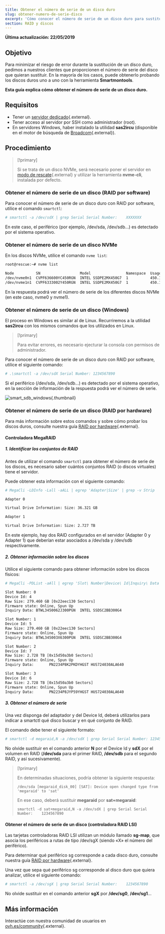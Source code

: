 ```yaml
---
title: Obtener el número de serie de un disco duro
slug: obtener-numero-de-serie-disco
excerpt: 'Cómo conocer el número de serie de un disco duro para sustituirlo'
section: RAID y discos
---
```


**Última actualización: 22/05/2019**

## Objetivo

Para minimizar el riesgo de error durante la sustitución de un disco duro, pedimos a nuestros clientes que proporcionen el número de serie del disco que quieran sustituir. En la mayoría de los casos, puede obtenerlo probando los discos duros uno a uno con la herramienta **Smartmontools**.

**Esta guía explica cómo obtener el número de serie de un disco duro.**

## Requisitos

- Tener un [servidor dedicado](https://www.ovh.es/servidores_dedicados/){.external}.
- Tener acceso al servidor por SSH como administrador (root).
- En servidores Windows, haber instalado la utilidad **sas2ircu** (disponible en el motor de búsqueda de [Broadcom](https://www.broadcom.com/support/download-search/?dk=sas2ircu){.external}).

## Procedimiento

> [!primary]
>
> Si se trata de un disco NVMe, será necesario poner el servidor en [modo de rescate](https://docs.ovh.com/es/dedicated/modo_de_rescate/){.external} y utilizar la herramienta **nvme-cli**, instalada por defecto.
> 

### Obtener el número de serie de un disco (RAID por software)

Para conocer el número de serie de un disco duro con RAID por software, utilice el comando `smartctl`:

```sh
# smartctl -a /dev/sdX | grep Serial Serial Number:    XXXXXXX
```

En este caso, el periférico (por ejemplo, /dev/sda, /dev/sdb...) es detectado por el sistema operativo.

### Obtener el número de serie de un disco NVMe

En los discos NVMe, utilice el comando `nvme list`:

```sh
root@rescue:~# nvme list

Node          SN                  Model                Namespace  Usage                      Format   FW Rev
/dev/nvme0n1  CVPF636600YC450RGN  INTEL SSDPE2MX450G7  1          450.10 GB / 450.10 GB 512  B + 0 B  MDV10253
/dev/nvme1n1  CVPF6333002Y450RGN  INTEL SSDPE2MX450G7  1          450.10 GB / 450.10 GB 512  B + 0 B  MDV10253
```

En la respuesta podrá ver el número de serie de los diferentes discos NVMe (en este caso, nvme0 y nvme1).

### Obtener el número de serie de un disco (Windows)

El proceso en Windows es similar al de Linux. Recurriremos a la utilidad **sas2ircu** con los mismos comandos que los utilizados en Linux.

> [!primary]
>
> Para evitar errores, es necesario ejecturar la consola con permisos de administrador.
> 

Para conocer el número de serie de un disco duro con RAID por software, utilice el siguiente comando:

```sh
# .\smartctl -a /dev/sdX Serial Number: 1234567890
```

Si el periférico (/dev/sda, /dev/sdb...) es detectado por el sistema operativo, en la sección de información de la respuesta podrá ver el número de serie.

![smart_sdb_windows](images/smart_sdb_windows.png){.thumbnail}


### Obtener el número de serie de un disco (RAID por hardware)

Para más información sobre estos comandos y sobre cómo probar los discos duros, consulte nuestra guía [RAID por hardware](https://docs.ovh.com/es/dedicated/raid-hardware/){.external}.


#### Controladora MegaRAID

##### 1. Identificar los conjuntos de RAID

Antes de utilizar el comando `smartctl` para obtener el número de serie de los discos, es necesario saber cuántos conjuntos RAID (o discos virtuales) tiene el servidor.

Puede obtener esta información con el siguiente comando:

```sh
# MegaCli -LDInfo -Lall -aALL | egrep 'Adapter|Size' | grep -v Strip

Adapter 0

Virtual Drive Information: Size: 36.321 GB

Adapter 1

Virtual Drive Information: Size: 2.727 TB
```

En este ejemplo, hay dos RAID configurados en el servidor (Adapter 0 y Adapter 1) que deberían estar asociados a /dev/sda y /dev/sdb respectivamente.


##### 2. Obtener información sobre los discos

Utilice el siguiente comando para obtener información sobre los discos físicos:

```sh
# MegaCli -PDList -aAll | egrep 'Slot\ Number|Device\ Id|Inquiry\ Data|Raw|Firmware\ state' | sed 's/Slot/\nSlot/g'

Slot Number: 0
Device Id: 4
Raw Size: 279.460 GB [0x22eec130 Sectors]
Firmware state: Online, Spun Up
Inquiry Data: BTWL3450062J300PGN  INTEL SSDSC2BB300G4                     D2010355

Slot Number: 1
Device Id: 5
Raw Size: 279.460 GB [0x22eec130 Sectors] 
Firmware state: Online, Spun Up 
Inquiry Data: BTWL345003X6300PGN  INTEL SSDSC2BB300G4                     D2010355

Slot Number: 2
Device Id: 7
Raw Size: 2.728 TB [0x15d50a3b0 Sectors] 
Firmware state: Online, Spun Up 
Inquiry Data:       PN2234P8K2PKDYHGST HUS724030ALA640                    MF8OAA70

Slot Number: 3 
Device Id: 6 
Raw Size: 2.728 TB [0x15d50a3b0 Sectors] 
Firmware state: Online, Spun Up 
Inquiry Data:       PN2234P8JYP59YHGST HUS724030ALA640                    MF8OAA70
```

##### 3. Obtener el número de serie

Una vez disponga del adaptador y del Device Id, deberá utilizarlos para indicar a smartctl qué disco buscar y en qué conjunto de RAID.

El comando debe tener el siguiente formato:

```sh
# smartctl -d megaraid,N -a /dev/sdX | grep Serial Serial Number: 1234567890
```

No olvide sustituir en el comando anterior **N** por el Device Id y **sdX** por el volumen en RAID (**/dev/sda** para el primer RAID, **/dev/sdb** para el segundo RAID, y así sucesivamente).


> [!primary]
>
> En determinadas situaciones, podría obtener la siguiente respuesta:
> 
> ```
> /dev/sda [megaraid_disk_00] [SAT]: Device open changed type from 'megaraid' to 'sat'
> ```
> 
> En ese caso, deberá sustituir **megaraid** por **sat+megaraid**:
>
> ```
> smartctl -d sat+megaraid,N -a /dev/sdX | grep Serial Serial Number:    1234567890
> ```
>

#### Obtener el número de serie de un disco (controladora RAID LSI)

Las tarjetas controladoras RAID LSI utilizan un módulo llamado **sg-map**, que asocia los periféricos a rutas de tipo /dev/sgX (siendo «X» el número del periférico).

Para determinar qué periférico sg corresponde a cada disco duro, consulte nuestra guía [RAID por hardware](https://docs.ovh.com/es/dedicated/raid-hardware/){.external}.

Una vez que sepa qué periférico sg corresponde al disco duro que quiera analizar, utilice el siguiente comando:

```sh
# smartctl -a /dev/sgX | grep Serial Serial Number:    1234567890
```

No olvide sustituir en el comando anterior **sgX** por **/dev/sg0**, **/dev/sg1**...



## Más información

Interactúe con nuestra comunidad de usuarios en [ovh.es/community](https://www.ovh.es/community/){.external}.